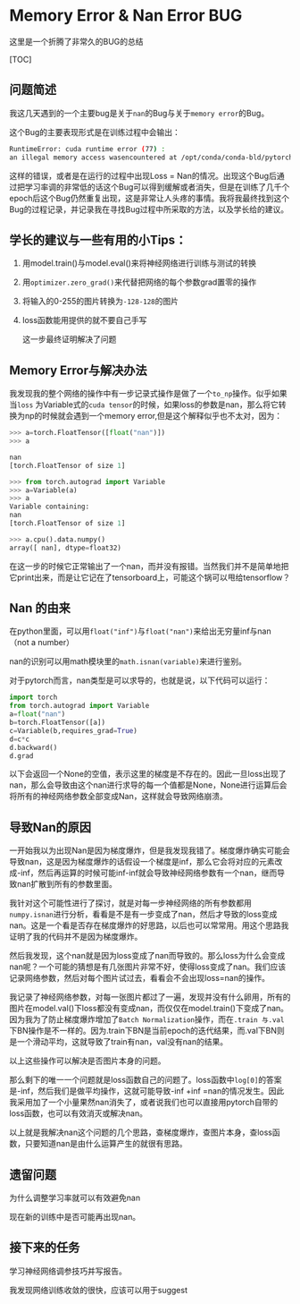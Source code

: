 # Memory Error & Nan Error BUG

这里是一个折腾了非常久的BUG的总结

[TOC]

## 问题简述

我这几天遇到的一个主要bug是关于`nan`的Bug与关于`memory error`的Bug。

这个Bug的主要表现形式是在训练过程中会输出：

```bash
RuntimeError: cuda runtime error (77) : 
an illegal memory access wasencountered at /opt/conda/conda-bld/pytorch_1512386481460/work/torch/lib/THC/generic/THCTensorCopy.c:70
```

这样的错误，或者是在运行的过程中出现Loss = Nan的情况。出现这个Bug后通过把学习率调的非常低的话这个Bug可以得到缓解或者消失，但是在训练了几千个epoch后这个Bug仍然重复出现，这是非常让人头疼的事情。我将我最终找到这个Bug的过程记录，并记录我在寻找Bug过程中所采取的方法，以及学长给的建议。

## 学长的建议与一些有用的小Tips：

1. 用model.train()与model.eval()来将神经网络进行训练与测试的转换

2. 用`optimizer.zero_grad()`来代替把网络的每个参数grad置零的操作

3. 将输入的0-255的图片转换为`-128-128`的图片

4. loss函数能用提供的就不要自己手写

   这一步最终证明解决了问题

## Memory Error与解决办法

我发现我的整个网络的操作中有一步记录式操作是做了一个`to_np`操作。似乎如果当`loss` 为Variable式的`cuda tensor`的时候，如果loss的参数是nan，那么将它转换为np的时候就会遇到一个memory error,但是这个解释似乎也不太对，因为：

```python
>>> a=torch.FloatTensor([float("nan")])
>>> a

nan
[torch.FloatTensor of size 1]

>>> from torch.autograd import Variable
>>> a=Variable(a)
>>> a
Variable containing:
nan
[torch.FloatTensor of size 1]

>>> a.cpu().data.numpy()
array([ nan], dtype=float32)
```

在这一步的时候它正常输出了一个nan，而并没有报错。当然我们并不是简单地把 它print出来，而是让它记在了tensorboard上，可能这个锅可以甩给tensorflow？

## Nan 的由来

在python里面，可以用`float("inf")`与`float("nan")`来给出无穷量inf与nan（not a number）

nan的识别可以用math模块里的`math.isnan(variable)`来进行鉴别。

对于pytorch而言，nan类型是可以求导的，也就是说，以下代码可以运行：

```python
import torch
from torch.autograd import Variable
a=float("nan")
b=torch.FloatTensor([a])
c=Variable(b,requires_grad=True)
d=c*c
d.backward()
d.grad
```

以下会返回一个None的空值，表示这里的梯度是不存在的。因此一旦loss出现了nan，那么会导致由这个nan进行求导的每一个值都是None，None进行运算后会将所有的神经网络参数全部变成Nan，这样就会导致网络崩溃。

## 导致Nan的原因

一开始我以为出现Nan是因为梯度爆炸，但是我发现我错了。梯度爆炸确实可能会导致nan，这是因为梯度爆炸的话假设一个梯度是inf，那么它会将对应的元素改成-inf，然后再运算的时候可能inf-inf就会导致神经网络参数有一个nan，继而导致nan扩散到所有的参数里面。

我针对这个可能性进行了探讨，就是对每一步神经网络的所有参数都用`numpy.isnan`进行分析，看看是不是有一步变成了nan，然后才导致的loss变成nan。这是一个看是否存在梯度爆炸的好思路，以后也可以常常用。用这个思路我证明了我的代码并不是因为梯度爆炸。

然后我发现，这个nan就是因为loss变成了nan而导致的。那么loss为什么会变成nan呢？一个可能的猜想是有几张图片非常不好，使得loss变成了nan。我们应该记录网络参数，然后对每个图片试过去，看看会不会出现loss=nan的操作。

我记录了神经网络参数，对每一张图片都过了一遍，发现并没有什么卵用，所有的图片在model.val()下loss都没有变成nan，而仅仅在model.train()下变成了nan。因为我为了防止梯度爆炸增加了`Batch Normalization`操作，而在`.train 与.val`下BN操作是不一样的。因为.train下BN是当前epoch的迭代结果，而.val下BN则是一个滑动平均，这就导致了train有nan，val没有nan的结果。

以上这些操作可以解决是否图片本身的问题。

那么剩下的唯一一个问题就是loss函数自己的问题了。loss函数中`log[0]`的答案是-inf，然后我们是做平均操作，这就可能导致-inf +inf =nan的情况发生。因此我采用加了一个小量果然nan消失了，或者说我们也可以直接用pytorch自带的loss函数，也可以有效消灭或解决nan。

以上就是我解决nan这个问题的几个思路，查梯度爆炸，查图片本身，查loss函数，只要知道nan是由什么运算产生的就很有思路。

## 遗留问题

为什么调整学习率就可以有效避免nan

现在新的训练中是否可能再出现nan。

## 接下来的任务

学习神经网络调参技巧并写报告。

我发现网络训练收敛的很快，应该可以用于suggest



